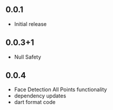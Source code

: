 ## 0.0.1

* Initial release


## 0.0.3+1

* Null Safety

## 0.0.4

* Face Detection All Points functionality
* dependency updates
* dart format code
